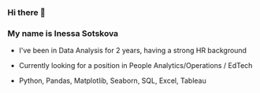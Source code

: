 ### Hi there 👋 ###

### My name is Inessa Sotskova ###

* I've been in Data Analysis for 2 years, having a strong HR background

* Currently looking for a position in People Analytics/Operations / EdTech

* Python, Pandas, Matplotlib, Seaborn, SQL, Excel, Tableau
